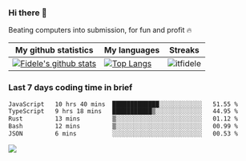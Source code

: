 ### Hi there 👋
<p>Beating computers into submission, for fun and profit 🔥</p>

|My github statistics|My languages|Streaks|
|-|-|-|
|[![Fidele's github stats](https://github-readme-stats.vercel.app/api?username=itfidele&count_private=true&show_icons=true&theme=dark&hide_title=true)](https://github.com/itfidele)|[![Top Langs](https://github-readme-stats.vercel.app/api/top-langs/?username=itfidele&show_icons=true&langs_count=10&theme=dark&layout=compact&hide_title=true)](https://github.com/itfidele)|![itfidele](https://github-readme-streak-stats.herokuapp.com/?user=itfidele&theme=dark)

### Last 7 days coding time in brief
<!--START_SECTION:waka-->

```txt
JavaScript   10 hrs 40 mins  █████████████░░░░░░░░░░░░   51.55 %
TypeScript   9 hrs 18 mins   ███████████▒░░░░░░░░░░░░░   44.95 %
Rust         13 mins         ▒░░░░░░░░░░░░░░░░░░░░░░░░   01.12 %
Bash         12 mins         ▒░░░░░░░░░░░░░░░░░░░░░░░░   00.99 %
JSON         6 mins          ░░░░░░░░░░░░░░░░░░░░░░░░░   00.53 %
```

<!--END_SECTION:waka-->

![](https://komarev.com/ghpvc/?username=itfidele)
